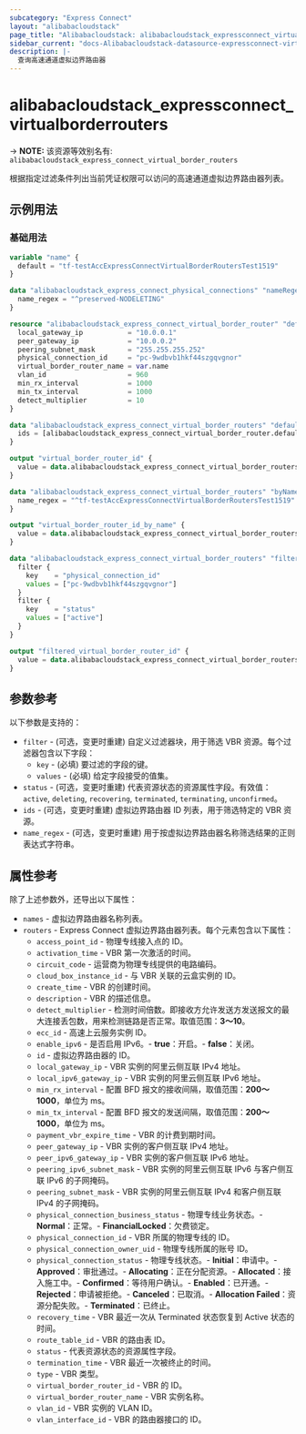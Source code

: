 ```yaml
---
subcategory: "Express Connect"
layout: "alibabacloudstack"
page_title: "Alibabacloudstack: alibabacloudstack_expressconnect_virtualborderrouters"
sidebar_current: "docs-Alibabacloudstack-datasource-expressconnect-virtualborderrouters"
description: |- 
  查询高速通道虚拟边界路由器
---
```


# alibabacloudstack_expressconnect_virtualborderrouters
-> **NOTE:** 该资源等效别名有: `alibabacloudstack_express_connect_virtual_border_routers`

根据指定过滤条件列出当前凭证权限可以访问的高速通道虚拟边界路由器列表。

## 示例用法

### 基础用法

```terraform
variable "name" {
  default = "tf-testAccExpressConnectVirtualBorderRoutersTest1519"
}

data "alibabacloudstack_express_connect_physical_connections" "nameRegex" {
  name_regex = "^preserved-NODELETING"
}

resource "alibabacloudstack_express_connect_virtual_border_router" "default" {
  local_gateway_ip           = "10.0.0.1"
  peer_gateway_ip            = "10.0.0.2"
  peering_subnet_mask        = "255.255.255.252"
  physical_connection_id     = "pc-9wdbvb1hkf44szgqvgnor"
  virtual_border_router_name = var.name
  vlan_id                    = 960
  min_rx_interval            = 1000
  min_tx_interval            = 1000
  detect_multiplier          = 10
}

data "alibabacloudstack_express_connect_virtual_border_routers" "default" {
  ids = [alibabacloudstack_express_connect_virtual_border_router.default.id]
}

output "virtual_border_router_id" {
  value = data.alibabacloudstack_express_connect_virtual_border_routers.default.routers.0.id
}

data "alibabacloudstack_express_connect_virtual_border_routers" "byName" {
  name_regex = "^tf-testAccExpressConnectVirtualBorderRoutersTest1519"
}

output "virtual_border_router_id_by_name" {
  value = data.alibabacloudstack_express_connect_virtual_border_routers.byName.routers.0.id
}

data "alibabacloudstack_express_connect_virtual_border_routers" "filtered" {
  filter {
    key    = "physical_connection_id"
    values = ["pc-9wdbvb1hkf44szgqvgnor"]
  }
  filter {
    key    = "status"
    values = ["active"]
  }
}

output "filtered_virtual_border_router_id" {
  value = data.alibabacloudstack_express_connect_virtual_border_routers.filtered.routers.0.id
}
```

## 参数参考

以下参数是支持的：

* `filter` - (可选，变更时重建) 自定义过滤器块，用于筛选 VBR 资源。每个过滤器包含以下字段：
  * `key` - (必填) 要过滤的字段的键。
  * `values` - (必填) 给定字段接受的值集。
* `status` - (可选，变更时重建) 代表资源状态的资源属性字段。有效值：`active`, `deleting`, `recovering`, `terminated`, `terminating`, `unconfirmed`。
* `ids` - (可选，变更时重建) 虚拟边界路由器 ID 列表，用于筛选特定的 VBR 资源。
* `name_regex` - (可选，变更时重建) 用于按虚拟边界路由器名称筛选结果的正则表达式字符串。

## 属性参考

除了上述参数外，还导出以下属性：

* `names` - 虚拟边界路由器名称列表。
* `routers` - Express Connect 虚拟边界路由器列表。每个元素包含以下属性：
  * `access_point_id` - 物理专线接入点的 ID。
  * `activation_time` - VBR 第一次激活的时间。
  * `circuit_code` - 运营商为物理专线提供的电路编码。
  * `cloud_box_instance_id` - 与 VBR 关联的云盒实例的 ID。
  * `create_time` - VBR 的创建时间。
  * `description` - VBR 的描述信息。
  * `detect_multiplier` - 检测时间倍数。即接收方允许发送方发送报文的最大连接丢包数，用来检测链路是否正常。取值范围：**3～10**。
  * `ecc_id` - 高速上云服务实例 ID。
  * `enable_ipv6` - 是否启用 IPv6。- **true**：开启。- **false**：关闭。
  * `id` - 虚拟边界路由器的 ID。
  * `local_gateway_ip` - VBR 实例的阿里云侧互联 IPv4 地址。
  * `local_ipv6_gateway_ip` - VBR 实例的阿里云侧互联 IPv6 地址。
  * `min_rx_interval` - 配置 BFD 报文的接收间隔，取值范围：**200～1000**，单位为 ms。
  * `min_tx_interval` - 配置 BFD 报文的发送间隔，取值范围：**200～1000**，单位为 ms。
  * `payment_vbr_expire_time` - VBR 的计费到期时间。
  * `peer_gateway_ip` - VBR 实例的客户侧互联 IPv4 地址。
  * `peer_ipv6_gateway_ip` - VBR 实例的客户侧互联 IPv6 地址。
  * `peering_ipv6_subnet_mask` - VBR 实例的阿里云侧互联 IPv6 与客户侧互联 IPv6 的子网掩码。
  * `peering_subnet_mask` - VBR 实例的阿里云侧互联 IPv4 和客户侧互联 IPv4 的子网掩码。
  * `physical_connection_business_status` - 物理专线业务状态。- **Normal**：正常。- **FinancialLocked**：欠费锁定。
  * `physical_connection_id` - VBR 所属的物理专线的 ID。
  * `physical_connection_owner_uid` - 物理专线所属的账号 ID。
  * `physical_connection_status` - 物理专线状态。- **Initial**：申请中。- **Approved**：审批通过。- **Allocating**：正在分配资源。- **Allocated**：接入施工中。- **Confirmed**：等待用户确认。- **Enabled**：已开通。- **Rejected**：申请被拒绝。- **Canceled**：已取消。- **Allocation Failed**：资源分配失败。- **Terminated**：已终止。
  * `recovery_time` - VBR 最近一次从 Terminated 状态恢复到 Active 状态的时间。
  * `route_table_id` - VBR 的路由表 ID。
  * `status` - 代表资源状态的资源属性字段。
  * `termination_time` - VBR 最近一次被终止的时间。
  * `type` - VBR 类型。
  * `virtual_border_router_id` - VBR 的 ID。
  * `virtual_border_router_name` - VBR 实例名称。
  * `vlan_id` - VBR 实例的 VLAN ID。
  * `vlan_interface_id` - VBR 的路由器接口的 ID。
